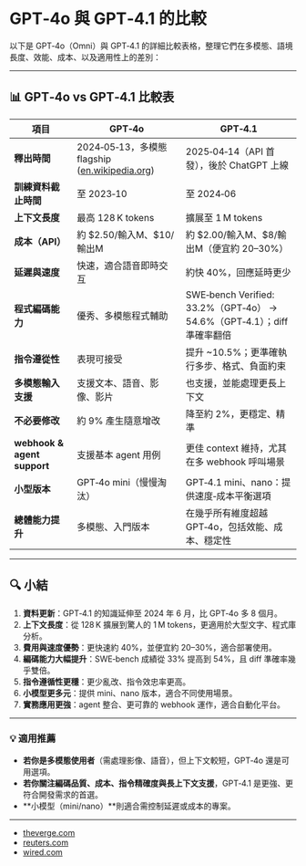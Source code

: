 # GPT‑4o 與 GPT‑4.1 的比較

以下是 GPT‑4o（Omni）與 GPT‑4.1 的詳細比較表格，整理它們在多模態、語境長度、效能、成本、以及適用性上的差別：

---

## 📊 GPT‑4o vs GPT‑4.1 比較表

| 項目                          | GPT‑4o                                          | GPT‑4.1                                                        |
| --------------------------- | ----------------------------------------------- | -------------------------------------------------------------- |
| **釋出時間**                    | 2024‑05‑13，多模態 flagship ([en.wikipedia.org][1]) | 2025‑04‑14（API 首發），後於 ChatGPT 上線                               |
| **訓練資料截止時間**                | 至 2023‑10                                       | 至 2024‑06                                                      |
| **上下文長度**                   | 最高 128 K tokens                                 | 擴展至 1 M tokens                                                 |
| **成本（API）**                 | 約 \$2.50/輸入M、\$10/輸出M                           | 約 \$2.00/輸入M、\$8/輸出M（便宜約 20–30%）                               |
| **延遲與速度**                   | 快速，適合語音即時交互                                     | 約快 40%，回應延時更少                                                  |
| **程式編碼能力**                  | 優秀、多模態程式輔助                                      | SWE‑bench Verified: 33.2%（GPT‑4o） → 54.6%（GPT‑4.1）；diff 準確率翻倍  |
| **指令遵從性**                   | 表現可接受                                           | 提升 \~10.5%；更準確執行多步、格式、負面約束                                     |
| **多模態輸入支援**                 | 支援文本、語音、影像、影片                                   | 也支援，並能處理更長上下文                                                  |
| **不必要修改**                   | 約 9% 產生隨意增改                                     | 降至約 2%，更穩定、精準                                                  |
| **webhook & agent support** | 支援基本 agent 用例                                   | 更佳 context 維持，尤其在多 webhook 呼叫場景                                |
| **小型版本**                    | GPT‑4o mini（慢慢淘汰）                               | GPT‑4.1 mini、nano：提供速度‑成本平衡選項                                  |
| **總體能力提升**                  | 多模態、入門版本                                        | 在幾乎所有維度超越 GPT‑4o，包括效能、成本、穩定性                                   |

---

## 🔍 小結

1. **資料更新**：GPT‑4.1 的知識延伸至 2024 年 6 月，比 GPT‑4o 多 8 個月。
2. **上下文長度**：從 128 K 擴展到驚人的 1 M tokens，更適用於大型文字、程式庫分析。
3. **費用與速度優勢**：更快速約 40%，並便宜約 20–30%，適合部署使用。
4. **編碼能力大幅提升**：SWE‑bench 成績從 33% 提高到 54%，且 diff 準確率幾乎雙倍。
5. **指令遵循性更穩**：更少亂改、指令效忠率更高。
6. **小模型更多元**：提供 mini、nano 版本，適合不同使用場景。
7. **實務應用更強**：agent 整合、更可靠的 webhook 運作，適合自動化平台。

---

### 💡 適用推薦

* **若你是多模態使用者**（需處理影像、語音），但上下文較短，GPT‑4o 還是可用選項。
* **若你關注編碼品質、成本、指令精確度與長上下文支援**，GPT‑4.1 是更強、更符合開發需求的首選。
* \*\*小模型（mini/nano）\*\*則適合需控制延遲或成本的專案。

---

* [theverge.com](https://www.theverge.com/news/647896/openai-chatgpt-gpt-4-1-mini-nano-launch-availability?utm_source=chatgpt.com)
* [reuters.com](https://www.reuters.com/technology/artificial-intelligence/openai-launches-new-gpt-41-models-with-improved-coding-long-context-2025-04-14/?utm_source=chatgpt.com)
* [wired.com](https://www.wired.com/story/openai-announces-4-1-ai-model-coding?utm_source=chatgpt.com)

[1]: https://en.wikipedia.org/wiki/GPT-4o?utm_source=chatgpt.com "GPT-4o"
